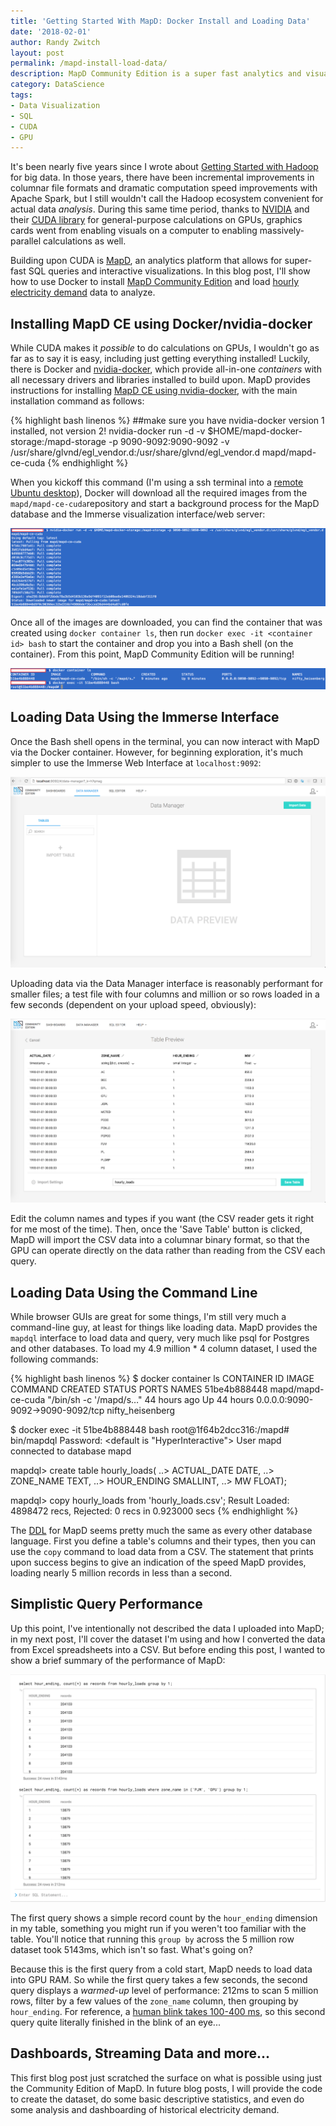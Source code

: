 ```yaml
---
title: 'Getting Started With MapD: Docker Install and Loading Data'
date: '2018-02-01'
author: Randy Zwitch
layout: post
permalink: /mapd-install-load-data/
description: MapD Community Edition is a super fast analytics and visualization platform utilizing NVIDIA GPUs. Here's how to get started using Docker.
category: DataScience
tags:
- Data Visualization
- SQL
- CUDA
- GPU
---
```


It's been nearly five years since I wrote about [Getting Started with Hadoop](http://localhost:4000/big-data-hadoop-amazon-ec2-cloudera-part-1/) for big data. In those years, there have been incremental improvements in columnar file formats and dramatic computation speed improvements with Apache Spark, but I still wouldn't call the Hadoop ecosystem convenient for actual data _analysis_.  During this same time period, thanks to [NVIDIA](https://developer.nvidia.com/) and their [CUDA library](https://devblogs.nvidia.com/even-easier-introduction-cuda/) for general-purpose calculations on GPUs, graphics cards went from enabling visuals on a computer to enabling massively-parallel calculations as well.

Building upon CUDA is [MapD](https://www.mapd.com/), an analytics platform that allows for super-fast SQL queries and interactive visualizations. In this blog post, I'll show how to use Docker to install [MapD Community Edition](https://www.mapd.com/blog/2017/05/08/mapd-open-sources-gpu-powered-database/) and load [hourly electricity demand](http://www.pjm.com/markets-and-operations/ops-analysis/historical-load-data.aspx) data to analyze.

## Installing MapD CE using Docker/nvidia-docker

While CUDA makes it _possible_ to do calculations on GPUs, I wouldn't go as far as to say it is easy, including just getting everything installed! Luckily, there is Docker and [nvidia-docker](https://devblogs.nvidia.com/nvidia-docker-gpu-server-application-deployment-made-easy/), which provide all-in-one _containers_ with all necessary drivers and libraries installed to build upon. MapD provides instructions for installing [MapD CE using nvidia-docker](https://www.mapd.com/docs/latest/getting-started/docker-gpu-ce-recipe/), with the main installation command as follows:

{% highlight bash linenos %}
##make sure you have nvidia-docker version 1 installed, not version 2!
nvidia-docker run -d -v $HOME/mapd-docker-storage:/mapd-storage -p 9090-9092:9090-9092 -v \
 /usr/share/glvnd/egl_vendor.d:/usr/share/glvnd/egl_vendor.d mapd/mapd-ce-cuda
{% endhighlight %}

When you kickoff this command (I'm using a ssh terminal into a [remote Ubuntu desktop](http://randyzwitch.com/building-data-science-workstation-2017/)), Docker will download all the required images from the `mapd/mapd-ce-cuda`repository and start a background process for the MapD database and the Immerse visualization interface/web server:

![docker images](/assets/img/docker-dl-images.png)

Once all of the images are downloaded, you can find the container that was created using `docker container ls`, then run `docker exec -it <container id> bash` to start the container and drop you into a Bash shell (on the container). From this point, MapD Community Edition will be running!

![docker ls](/assets/img/docker-container-ls.png)

## Loading Data Using the Immerse Interface

Once the Bash shell opens in the terminal, you can now interact with MapD via the Docker container. However, for beginning exploration, it's much simpler to use the Immerse Web Interface at `localhost:9092`:

![mapd immerse](/assets/img/mapd-immerse.png)

Uploading data via the Data Manager interface is reasonably performant for smaller files; a test file with four columns and million or so rows loaded in a few seconds (dependent on your upload speed, obviously):

![mapd data manager](/assets/img/mapd-import-table.png)

Edit the column names and types if you want (the CSV reader gets it right for me most of the time). Then, once the 'Save Table' button is clicked, MapD will import the CSV data into a columnar binary format, so that the GPU can operate directly on the data rather than reading from the CSV each query.

## Loading Data Using the Command Line

While browser GUIs are great for some things, I'm still very much a command-line guy, at least for things like loading data. MapD provides the `mapdql` interface to load data and query, very much like psql for Postgres and other databases. To load my 4.9 million * 4 column dataset, I used the following commands:

{% highlight bash linenos %}
$ docker container ls
CONTAINER ID        IMAGE               COMMAND                  CREATED             STATUS              PORTS                              NAMES
51be4b888448        mapd/mapd-ce-cuda   "/bin/sh -c '/mapd/s…"   44 hours ago        Up 44 hours         0.0.0.0:9090-9092->9090-9092/tcp   nifty_heisenberg

$ docker exec -it 51be4b888448 bash
root@1f64b2dcc316:/mapd# bin/mapdql
Password: <default is "HyperInteractive">
User mapd connected to database mapd

mapdql> create table hourly_loads(
..> ACTUAL_DATE DATE,
..> ZONE_NAME TEXT,
..> HOUR_ENDING SMALLINT,
..> MW FLOAT);

mapdql> copy hourly_loads from 'hourly_loads.csv';
Result
Loaded: 4898472 recs, Rejected: 0 recs in 0.923000 secs
{% endhighlight %}

The [DDL](https://www.mapd.com/docs/latest/mapd-core-guide/data-definition/) for MapD seems pretty much the same as every other database language. First you define a table's columns and their types, then you can use the `copy` command to load data from a CSV. The statement that prints upon success begins to give an indication of the speed MapD provides, loading nearly 5 million records in less than a second.

## Simplistic Query Performance

Up this point, I've intentionally not described the data I uploaded into MapD; in my next post, I'll cover the dataset I'm using and how I converted the data from Excel spreadsheets into a CSV. But before ending this post, I wanted to show a brief summary of the performance of MapD:

![mapd query speed](/assets/img/mapd-query-speed.png)

The first query shows a simple record count by the `hour_ending` dimension in my table, something you might run if you weren't too familiar with the table. You'll notice that running this `group by` across the 5 million row dataset took 5143ms, which isn't so fast. What's going on?

Because this is the first query from a cold start, MapD needs to load data into GPU RAM. So while the first query takes a few seconds, the second query displays a _warmed-up_ level of performance: 212ms to scan 5 million rows, filter by a few values of the `zone_name` column, then grouping by `hour_ending`. For reference, a [human blink takes 100-400 ms](https://sciencing.com/fast-blink-eye-5199669.html), so this second query quite literally finished in the blink of an eye...

## Dashboards, Streaming Data and more...

This first blog post just scratched the surface on what is possible using just the Community Edition of MapD. In future blog posts, I will provide the code to create the dataset, do some basic descriptive statistics, and even do some analysis and dashboarding of historical electricity demand.
